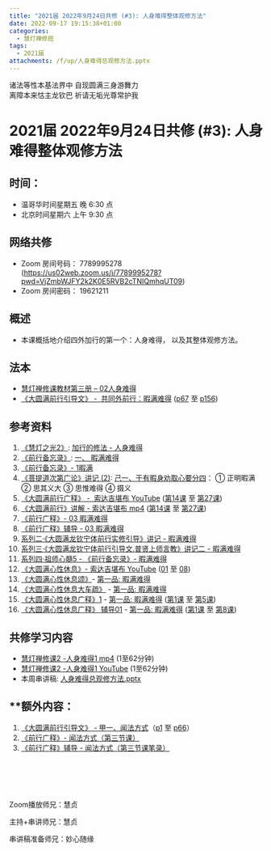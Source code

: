 ```yaml
---
title: "2021届 2022年9月24日共修 (#3): 人身难得整体观修方法"
date: 2022-09-17 19:15:38+01:00
categories:
  - 慧灯禅修班
tags:
  - 2021届
attachments: /f/up/人身难得总观修方法.pptx
---
```

<!--StartFragment-->

诸法等性本基法界中 自现圆满三身游舞力\
离障本来怙主龙钦巴 祈请无垢光尊常护我

# 2021届 2022年9月24日共修 (#3): 人身难得整体观修方法

<!--EndFragment-->

<!--StartFragment-->

## 时间：

* 温哥华时间星期五 晚 6:30 点
* 北京时间星期六 上午 9:30 点

## 网络共修

* Zoom 房间号码： 7789995278 (<https://us02web.zoom.us/j/7789995278?pwd=VjZmbWJFY2k2K0E5RVB2cTNIQmhqUT09>)
* Zoom 房间密码： 19621211

<!--EndFragment-->

<!--StartFragment-->

## 概述

* 本课概括地介绍四外加行的第一个：人身难得， 以及其整体观修方法。

## 法本

* [慧灯禅修课教材第三册 – 02人身难得](https://huidengchanxiu.net/books/b3/3-02/)
* [《大圆满前行引导文》 -  共同外前行：暇满难得](https://huidengchanxiu.net/books/dymqx#%E4%B8%80%E6%9A%87%E6%BB%A1%E9%9A%BE%E5%BE%97) ([p67](https://huidengchanxiu.net/books/dymqx#p67) 至 [p156](https://huidengchanxiu.net/books/dymqx#p156))

## 参考资料

1. [《慧灯之光2》](https://huidengchanxiu.net/refs/hdzg/02): [加行的修法 - 人身难得](https://huidengchanxiu.net/refs/hdzg/02#%E5%8A%A0%E8%A1%8C%E7%9A%84%E4%BF%AE%E6%B3%95------%E4%BA%BA%E8%BA%AB%E9%9A%BE%E5%BE%97)
2. [《前行备忘录》](https://huidengchanxiu.net/refs/qxbwl/): [一、 暇满难得](https://huidengchanxiu.net/refs/qxbwl/#%E4%B8%80-%E6%9A%87%E6%BB%A1%E9%9A%BE%E5%BE%97)
3. [《前行备忘录》- 1暇满](https://huidengchanxiu.net/refs/qxbwl/qxxl4-01xm)
4. [《菩提道次第广论》讲记 (2)](https://huidengchanxiu.net/refs/ptdcdgl/2): [己一、于有暇身劝取心要分四](https://huidengchanxiu.net/refs/ptdcdgl/2#%E5%B7%B1%E4%B8%80%E4%BA%8E%E6%9C%89%E6%9A%87%E8%BA%AB%E5%8A%9D%E5%8F%96%E5%BF%83%E8%A6%81%E5%88%86%E5%9B%9B--%E6%AD%A3%E6%98%8E%E6%9A%87%E6%BB%A1--%E6%80%9D%E5%85%B6%E4%B9%89%E5%A4%A7--%E6%80%9D%E6%83%9F%E9%9A%BE%E5%BE%97--%E6%91%84%E4%B9%89)： ① 正明暇满 ② 思其义大 ③ 思惟难得 ④ 摄义
5. [《大圆满前行广释》 -  索达吉堪布 YouTube](https://www.youtube.com/watch?v=xQwi7FBt7KY&list=PL0ERwy6s1uTeLz5leHEj-VcSWrU6TnVMW) ([第14课](https://www.youtube.com/watch?v=Mo-g0lcK0s4&list=PL0ERwy6s1uTeLz5leHEj-VcSWrU6TnVMW&index=15) 至 [第27课](https://www.youtube.com/watch?v=rk_g_e0zyS8&list=PL0ERwy6s1uTeLz5leHEj-VcSWrU6TnVMW&index=27))
6. [《大圆满前行》讲解 - 索达吉堪布 mp4](http://huidengchanxiu.net/jmy/007-%e5%a4%a7%e5%9c%86%e6%bb%a1%e5%89%8d%e8%a1%8c%e5%b9%bf%e9%87%8a/007-%e5%89%8d%e8%a1%8c%e5%b9%bf%e9%87%8a%e8%a7%86%e9%a2%91/) ([第14课](http://huidengchanxiu.net/jmy/007-%e5%a4%a7%e5%9c%86%e6%bb%a1%e5%89%8d%e8%a1%8c%e5%b9%bf%e9%87%8a/007-%e5%89%8d%e8%a1%8c%e5%b9%bf%e9%87%8a%e8%a7%86%e9%a2%91/%e3%80%8a%e5%a4%a7%e5%9c%86%e6%bb%a1%e5%89%8d%e8%a1%8c%e3%80%8b%e8%ae%b2%e8%a7%a3%e7%ac%ac14%e8%af%be.mp4) 至 [第27课](http://huidengchanxiu.net/jmy/007-%e5%a4%a7%e5%9c%86%e6%bb%a1%e5%89%8d%e8%a1%8c%e5%b9%bf%e9%87%8a/007-%e5%89%8d%e8%a1%8c%e5%b9%bf%e9%87%8a%e8%a7%86%e9%a2%91/%e3%80%8a%e5%a4%a7%e5%9c%86%e6%bb%a1%e5%89%8d%e8%a1%8c%e3%80%8b%e8%ae%b2%e8%a7%a3%e7%ac%ac27%e8%af%be.mp4))
7. [《前行广释》- 03 暇满难得](https://huidengchanxiu.net/refs/qxgs/qxgs-03xm)
8. [《前行广释》辅导 - 03 暇满难得](https://huidengchanxiu.net/refs/qxgs/fudao/qxgsfd-03xm)
9. [系列二·《大圆满龙钦宁体前行实修引导》讲记 - 暇满难得](https://huidengchanxiu.net/refs/xmfw/s2-sxyd1-xmnd)
10. [系列三·《大圆满龙钦宁体前行引导文.普贤上师言教》讲记二 - 暇满难得](https://huidengchanxiu.net/refs/xmfw/s3-ydw2-xmnd)
11. [系列四·祖师心髓5 - 《前行备忘录》- 暇满难得](https://huidengchanxiu.net/refs/xmfw/s4-zsxs5-qxbwl-xmnd)
12. [《大圆满心性休息》- 索达吉堪布 YouTube](https://www.youtube.com/playlist?list=PLAnEIprIVklebrDFUKaC67LssdOO2y87p) ([01](https://www.youtube.com/watch?v=U5dkOcEX8E4&list=PLAnEIprIVklebrDFUKaC67LssdOO2y87p&index=1&t=305s) 至 [08](https://www.youtube.com/watch?v=avfmALAhwl8&list=PLAnEIprIVklebrDFUKaC67LssdOO2y87p&index=8))
13. [《大圆满心性休息颂》](https://huidengchanxiu.net/refs/dymxxxx/dymxxxx)- [第一品: 暇满难得](https://huidengchanxiu.net/refs/dymxxxx/dymxxxx#%E7%AC%AC%E4%B8%80%E5%93%81%E6%9A%87%E6%BB%A1%E9%9A%BE%E5%BE%97) 
14. [《大圆满心性休息大车疏》](https://huidengchanxiu.net/refs/dymxxxx/dymxxxx-dcs) - [第一品: 暇满难得](https://huidengchanxiu.net/refs/dymxxxx/dymxxxx-dcs#%E7%AC%AC%E4%B8%80%E5%93%81-%E6%9A%87%E6%BB%A1%E9%9A%BE%E5%BE%97)
15. [《大圆满心性休息广释》1](https://huidengchanxiu.net/refs/dymxxxx/dymxxxx-gs1) - [第一品: 暇满难得](https://huidengchanxiu.net/refs/dymxxxx/dymxxxx-gs1#%E7%AC%AC%E4%B8%80%E5%93%81-%E6%9A%87%E6%BB%A1%E9%9A%BE%E5%BE%97) ([第1课](https://huidengchanxiu.net/refs/dymxxxx/dymxxxx-gs1#%E7%AC%AC%E4%B8%80%E8%AF%BE) 至 [第5课](https://huidengchanxiu.net/refs/dymxxxx/dymxxxx-gs1#%E7%AC%AC%E4%BA%94%E8%AF%BE))
16. [《大圆满心性休息广释》 辅导01](https://huidengchanxiu.net/refs/dymxxxx/fudao/fd-01) - [第一品: 暇满难得](https://huidengchanxiu.net/refs/dymxxxx/fudao/fd-01#%E7%AC%AC%E4%B8%80%E5%93%81%E6%9A%87%E6%BB%A1%E9%9A%BE%E5%BE%97) ([第1课](https://huidengchanxiu.net/refs/dymxxxx/fudao/fd-01#%E7%AC%AC%E4%B8%80%E8%AF%BE) 至 [第8课](https://huidengchanxiu.net/refs/dymxxxx/fudao/fd-01#%E7%AC%AC%E5%85%AB%E8%AF%BE))

## **共修学习内容**

* [慧灯禅修课2 -人身难得1 mp4](http://huidengchanxiu.net/jmy/%e6%85%a7%e7%81%af%e7%a6%85%e4%bf%ae%e8%af%be/%e6%85%a7%e7%81%af%e7%a6%85%e4%bf%ae%e8%af%be%e7%ac%ac%e4%b8%89%e5%86%8c/02-1%20%e6%85%a7%e7%81%af%e7%a6%85%e4%bf%ae%e8%af%be2%20%e4%ba%ba%e8%ba%ab%e9%9a%be%e5%be%971.mp4) (1至62分钟)
* [慧灯禅修课2 -人身难得1 YouTube](https://www.youtube.com/watch?v=cIW5puf5xbE&list=PLQU9iXcMduTfoo8rKZhj69k-OOas8C1Of&index=2) (1至62分钟)
* 本周串讲稿: [人身难得总观修方法.pptx](/f/up/人身难得总观修方法.pptx)

## \*\*额外内容：

1. [《大圆满前行引导文》 - 甲一、闻法方式](https://huidengchanxiu.net/books/dymqx#1-%E7%94%B2%E4%B8%80%E9%97%BB%E6%B3%95%E6%96%B9%E5%BC%8F)（[p1](https://huidengchanxiu.net/books/dymqx#p1) 至 [p66](https://huidengchanxiu.net/books/dymqx#p66)）
2. [《前行广释》- 闻法方式（第三节课）](http://huidengchanxiu.net/refs/qxgs/qxgs-02wffs#%E7%AC%AC%E4%B8%89%E8%8A%82%E8%AF%BE)
3. [《前行广释》辅导 - 闻法方式（第三节课笔录）](http://huidengchanxiu.net/refs/qxgs/fudao/qxgsfd-02wffs#%E5%89%8D%E8%A1%8C%E5%B9%BF%E9%87%8A%E7%AC%AC3%E8%AF%BE%E7%AC%94%E5%BD%95)

#       

Zoom播放师兄：慧贞

主持+串讲师兄：慧贞

串讲稿准备师兄：妙心随缘

<!--EndFragment-->